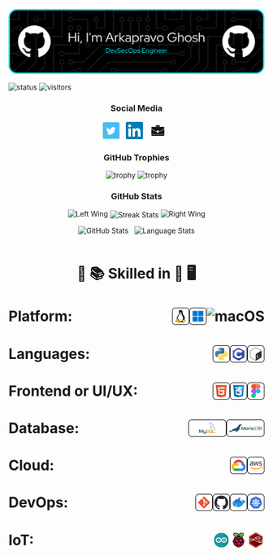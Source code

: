 <p align="center"><img src="images/header/github-header-image.png" /></p>

![status](https://img.shields.io/badge/Btw-I%20use%20Arch-blue)
![visitors](https://visitor-badge.laobi.icu/badge?page_id=Arkapravo-Ghosh.Arkapravo-Ghosh)

<h3 align="center">Social Media</h3>

<p align="center">
<a href="https://twitter.com/ArkapravoGhosh1"><img height="34" src="images/social/t.jpg" alt="Twitter"></a>&nbsp;&nbsp;
<a href="https://www.linkedin.com/in/arkapravo-ghosh/"><img height="34" src="images/social/l.png" alt="LinkedIn"></a>&nbsp;&nbsp;
<a href="https://raw.githubusercontent.com/Arkapravo-Ghosh/ark-resume/main/Arkapravo_Ghosh_Resume.pdf"><img height="34" src="images/social/p.jpg" alt="Resume"></a>&nbsp;&nbsp;
</p>

<h3 align="center">GitHub Trophies</h3>
<div align="center">

![trophy](https://github-profile-trophy.vercel.app/?username=Arkapravo-Ghosh&theme=dark_lover&no-frame=true&no-bg=true&margin-w=4&column=5&title=MultiLanguage,Joined2020,Commits,Followers,Stars)
![trophy](https://github-profile-trophy.vercel.app/?username=Arkapravo-Ghosh&theme=dark_lover&no-frame=true&no-bg=true&margin-w=4&column=3&title=PullRequest,Repositories,Issues)
</div>
<h3 align="center">GitHub Stats</h3>
<div align="center">

<img height="140" width="140" src="https://user-images.githubusercontent.com/78967360/158388511-9b4590dc-96f5-402a-9b6b-b51add4efc70.png" alt="Left Wing">
<img align="center" src="https://github-readme-streak-stats.herokuapp.com/?user=Arkapravo-Ghosh&theme=windows-dark&hide_border=true" alt="Streak Stats">
<img height="140" width="140" src="https://user-images.githubusercontent.com/78967360/158388859-2bac10f7-efd5-45d7-93bb-777271b5426f.png" alt="Right Wing">
<p></p>
</div>
<div align=center>
<img src="https://github-readme-stats.vercel.app/api?username=Arkapravo-Ghosh&show_icons=true&locale=en&theme=github_dark&hide_border=true&bg_color=000000" alt="GitHub Stats">
&nbsp;
<img align=top src="https://github-readme-stats.vercel.app/api/top-langs?username=Arkapravo-Ghosh&show_icons=true&locale=en&theme=github_dark&hide_border=true&bg_color=000000&layout=compact&langs_count=10&hide=javascript,assembly,fortran,rust,java,r,dart,c%23,jupyter%20notebook,c%2B%2B" height="195px" alt="Language Stats">
</div>
<br>
<h1 align=center>

:open_book: :books: Skilled in :closed_book: :desktop_computer:
</h1>

<h1>Platform:&nbsp;&nbsp;
<img src="images/platform/macos.svg" height="34" alt="macOS" align=right>&nbsp;&nbsp;
<img src="images/platform/windows.svg" height="34" alt="Windows" align=right>&nbsp;&nbsp;
<img src="images/platform/linux.svg" height="34" alt="Linux" align=right>&nbsp;&nbsp;
</h1>

<h1>Languages:&nbsp;&nbsp;
<img src="images/pl/bash.svg" height="34" alt="Bash" align=right>&nbsp;&nbsp;
<img src="images/pl/c.svg" height="34" alt="C" align=right>&nbsp;&nbsp;
<img src="images/pl/python.svg" height="34" alt="Python" align=right>&nbsp;&nbsp;
</h1>

<h1>Frontend or UI/UX:&nbsp;&nbsp;
<img src="images/frontend/figma.svg" height="34" alt="Figma" align=right>&nbsp;&nbsp;
<img src="images/frontend/css.svg" height="34" alt="CSS" align=right>&nbsp;&nbsp;
<img src="images/frontend/html.svg" height="34" alt="HTML" align=right>&nbsp;&nbsp;
</h1>

<h1>Database:&nbsp;&nbsp;
<img src="images/db/mariadb.svg" height="34" alt="MariaDB" align=right>&nbsp;&nbsp;
<img src="images/db/mysql.svg" height="34" alt="MySQL" align=right>&nbsp;&nbsp;
</h1>

<h1>Cloud:&nbsp;&nbsp;
<img src="images/cloud/aws.svg" height="34" alt="Amazon Web Services" align=right>&nbsp;&nbsp;
<img src="images/cloud/gcp.svg" height="34" alt="Google Cloud Platform" align=right>&nbsp;&nbsp;
</h1>

<h1>DevOps:&nbsp;&nbsp;
<img src="images/cloud/kubernetes.svg" height="34" alt="Kubernetes" align=right>&nbsp;&nbsp;
<img src="images/cloud/docker.svg" height="34" alt="Docker" align=right>&nbsp;&nbsp;
<img src="images/cloud/github.svg" height="34" alt="GitHub" align=right>&nbsp;&nbsp;
<img src="images/cloud/git.svg" height="34" alt="Git" align=right>&nbsp;&nbsp;
</h1>

<h1>IoT:&nbsp;&nbsp;
<img src="images/iot/node-red.png" height="34" alt="Node-RED" align=right>&nbsp;&nbsp;
<img src="images/iot/rpi.png" height="34" alt="Raspberry Pi" align=right>&nbsp;&nbsp;
<img src="images/iot/arduino.png" height="34" alt="Arduino" align=right>&nbsp;&nbsp;
</h1>
